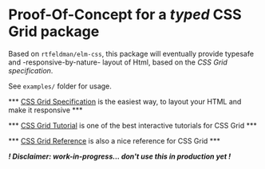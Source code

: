 Proof-Of-Concept for a _typed_ CSS Grid package
=

Based on ```rtfeldman/elm-css```, this package will eventually provide typesafe and -responsive-by-nature- layout of Html, based on the *CSS Grid specification*.

See ```examples/``` folder for usage.

*** [CSS Grid Specification](https://developer.mozilla.org/en-US/docs/Web/CSS/CSS_Grid_Layout) is the easiest way, to layout your HTML and make it responsive ***

*** [CSS Grid Tutorial](https://scrimba.com/g/gR8PTE) is one of the best interactive tutorials for CSS Grid ***

*** [CSS Grid Reference](https://tympanus.net/codrops/css_reference/grid/) is also a nice reference for CSS Grid ***


**_! Disclaimer: work-in-progress... don't use this in production yet !_**
